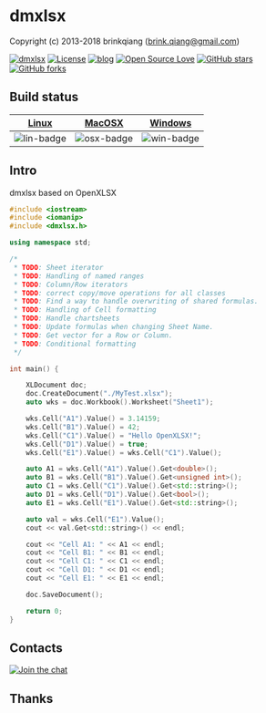 # dmxlsx

Copyright (c) 2013-2018 brinkqiang (brink.qiang@gmail.com)

[![dmxlsx](https://img.shields.io/badge/brinkqiang-dmxlsx-blue.svg?style=flat-square)](https://github.com/brinkqiang/dmxlsx)
[![License](https://img.shields.io/badge/license-MIT-brightgreen.svg)](https://github.com/brinkqiang/dmxlsx/blob/master/LICENSE)
[![blog](https://img.shields.io/badge/Author-Blog-7AD6FD.svg)](https://brinkqiang.github.io/)
[![Open Source Love](https://badges.frapsoft.com/os/v3/open-source.png)](https://github.com/brinkqiang)
[![GitHub stars](https://img.shields.io/github/stars/brinkqiang/dmxlsx.svg?label=Stars)](https://github.com/brinkqiang/dmxlsx) 
[![GitHub forks](https://img.shields.io/github/forks/brinkqiang/dmxlsx.svg?label=Fork)](https://github.com/brinkqiang/dmxlsx)

## Build status
| [Linux][lin-link] | [MacOSX][osx-link] | [Windows][win-link] |
| :---------------: | :----------------: | :-----------------: |
| ![lin-badge]      | ![osx-badge]       | ![win-badge]        |

[lin-badge]: https://travis-ci.org/brinkqiang/dmxlsx.svg?branch=master "Travis build status"
[lin-link]:  https://travis-ci.org/brinkqiang/dmxlsx "Travis build status"
[osx-badge]: https://travis-ci.org/brinkqiang/dmxlsx.svg?branch=master "Travis build status"
[osx-link]:  https://travis-ci.org/brinkqiang/dmxlsx "Travis build status"
[win-badge]: https://ci.appveyor.com/api/projects/status/github/brinkqiang/dmxlsx?branch=master&svg=true "AppVeyor build status"
[win-link]:  https://ci.appveyor.com/project/brinkqiang/dmxlsx "AppVeyor build status"

## Intro
dmxlsx based on OpenXLSX
```cpp
#include <iostream>
#include <iomanip>
#include <dmxlsx.h>

using namespace std;

/*
 * TODO: Sheet iterator
 * TODO: Handling of named ranges
 * TODO: Column/Row iterators
 * TODO: correct copy/move operations for all classes
 * TODO: Find a way to handle overwriting of shared formulas.
 * TODO: Handling of Cell formatting
 * TODO: Handle chartsheets
 * TODO: Update formulas when changing Sheet Name.
 * TODO: Get vector for a Row or Column.
 * TODO: Conditional formatting
 */

int main() {

    XLDocument doc;
    doc.CreateDocument("./MyTest.xlsx");
    auto wks = doc.Workbook().Worksheet("Sheet1");

    wks.Cell("A1").Value() = 3.14159;
    wks.Cell("B1").Value() = 42;
    wks.Cell("C1").Value() = "Hello OpenXLSX!";
    wks.Cell("D1").Value() = true;
    wks.Cell("E1").Value() = wks.Cell("C1").Value();

    auto A1 = wks.Cell("A1").Value().Get<double>();
    auto B1 = wks.Cell("B1").Value().Get<unsigned int>();
    auto C1 = wks.Cell("C1").Value().Get<std::string>();
    auto D1 = wks.Cell("D1").Value().Get<bool>();
    auto E1 = wks.Cell("E1").Value().Get<std::string>();

    auto val = wks.Cell("E1").Value();
    cout << val.Get<std::string>() << endl;

    cout << "Cell A1: " << A1 << endl;
    cout << "Cell B1: " << B1 << endl;
    cout << "Cell C1: " << C1 << endl;
    cout << "Cell D1: " << D1 << endl;
    cout << "Cell E1: " << E1 << endl;

    doc.SaveDocument();

    return 0;
}

```
## Contacts
[![Join the chat](https://badges.gitter.im/brinkqiang/dmxlsx/Lobby.svg)](https://gitter.im/brinkqiang/dmxlsx)

## Thanks
